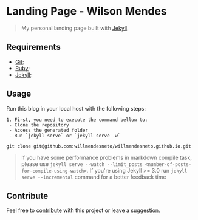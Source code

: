 # Landing Page - Wilson Mendes

> My personal landing page built with [Jekyll](http://jekyllrb.com/).

## Requirements

- [Git](http://git-scm.com/downloads);
- [Ruby](http://www.ruby-lang.org/pt/downloads/);
- [Jekyll](http://jekyllrb.com/);


## Usage

Run this blog in your local host with the following steps:

    1. First, you need to execute the command bellow to:
     - Clone the repository
     - Access the generated folder
     - Run `jekyll serve` or `jekyll serve -w`

    git clone git@github.com:willmendesneto/willmendesneto.github.io.git

> If you have some performance problems in markdown compile task, please use  `jekyll serve --watch --limit_posts <number-of-posts-for-compile-using-watch>`. If you're using Jekyll >= 3.0 run `jekyll serve --incremental` command for a better feedback time


## Contribute

Feel free to [contribute](https://github.com/willmendesneto/willmendesneto.github.io/pulls) with this project or leave a [suggestion](https://github.com/willmendesneto/willmendesneto.github.io/issues).
